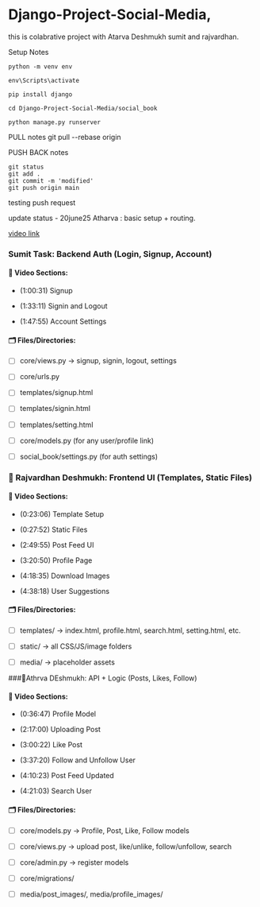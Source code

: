 # Django-Project-Social-Media,

this is colabrative project with Atarva Deshmukh sumit and rajvardhan.

Setup Notes
    
    python -m venv env
    
    env\Scripts\activate
    
    pip install django
    
    cd Django-Project-Social-Media/social_book
    
    python manage.py runserver

PULL notes
    git pull --rebase origin

PUSH BACK notes

    git status
    git add .
    git commit -m 'modified'
    git push origin main

testing push request

update status
    - 20june25 Atharva : basic setup + routing.

[video link](https://www.youtube.com/watch?v=xSUm6iMtREA&t=291s) 

### Sumit Task: Backend Auth (Login, Signup, Account)
#### 🎥 Video Sections:
- (1:00:31) Signup

- (1:33:11) Signin and Logout

- (1:47:55) Account Settings

#### 🗂️ Files/Directories:
- [ ] core/views.py → signup, signin, logout, settings

- [ ] core/urls.py

- [ ] templates/signup.html

- [ ] templates/signin.html

- [ ] templates/setting.html

- [ ] core/models.py (for any user/profile link)

- [ ] social_book/settings.py (for auth settings)

### 🎨 Rajvardhan Deshmukh: Frontend UI (Templates, Static Files)
#### 🎥 Video Sections:
- (0:23:06) Template Setup

- (0:27:52) Static Files

- (2:49:55) Post Feed UI

- (3:20:50) Profile Page

- (4:18:35) Download Images

- (4:38:18) User Suggestions

#### 🗂️ Files/Directories:
- [ ] templates/ → index.html, profile.html, search.html, setting.html, etc.

- [ ] static/ → all CSS/JS/image folders

- [ ] media/ → placeholder assets

###🔌Athrva DEshmukh: API + Logic (Posts, Likes, Follow)
#### 🎥 Video Sections:
- (0:36:47) Profile Model

- (2:17:00) Uploading Post

- (3:00:22) Like Post

- (3:37:20) Follow and Unfollow User

- (4:10:23) Post Feed Updated

- (4:21:03) Search User

#### 🗂️ Files/Directories:
- [ ] core/models.py → Profile, Post, Like, Follow models

- [ ] core/views.py → upload post, like/unlike, follow/unfollow, search

- [ ] core/admin.py → register models

- [ ] core/migrations/

- [ ] media/post_images/, media/profile_images/
